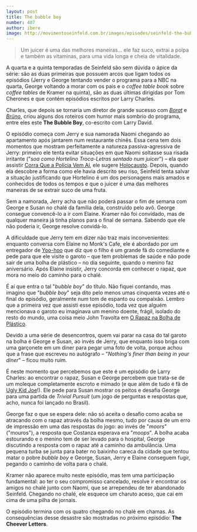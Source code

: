 ```yaml
---
layout: post
title: The bubble boy
number: 407
author: ibere
image: http://movimentoseinfeld.com.br/images/episodes/seinfeld-the-bubble-boy.jpg
---
```


> Um juicer é uma das melhores maneiras... ele faz suco, extrai a polpa e também as vitaminas, para uma vida longa e cheia de vitalidade.

A quarta e a quinta temporadas de Seinfeld são sem dúvida o ápice da série: são as duas primeiras que possuem arcos que ligam todos os episódios (Jerry e George tentando vender o programa para a NBC na quarta, George voltando a morar com os pais e o *coffee table book* sobre *coffee tables* de Kramer na quinta), são as duas últimas dirigidas por Tom Cherones e que contém episódios escritos por Larry Charles.

Charles, que depois se tornaria um diretor de grande sucesso com <a title="Borat" href="http://www.imdb.com/title/tt0443453/">*Borat*</a> e <a title="Brüno" href="http://www.imdb.com/title/tt0889583/">*Brüno*</a>, criou alguns dos roteiros com humor mais sombrio do programa, entre eles este **The Bubble Boy**, co-escrito com Larry David.

O episódio começa com Jerry e sua namorada Naomi chegando ao apartamento após jantarem num restaurante chinês. Essa cena tem dois momentos que mostram perfeitamente a natureza passiva-agressiva de Jerry: primeiro ele tenta evitar situações em que Naomi soltasse sua risada irritante ("*soa como Hortelino Troca-Letras sentado num juicer*") – ela quer assistir <a title="Corra que a polícia vem aí" href="http://www.imdb.com/title/tt0095705/">Corra Que a Polícia Vem Aí</a>, ele sugere <a title="Holocausto" href="http://www.imdb.com/title/tt0077025/">Holocausto</a>. Depois, quando ela descobre a forma como ele havia descrito seu riso, Seinfeld tenta salvar a situação justificando que Hortelino é um dos personagens mais amados e conhecidos de todos os tempos e que o juicer é uma das melhores maneiras de se extrair suco de uma fruta.

Sem a namorada, Jerry acha que não poderá passar o fim de semana com George e Susan no chalé da família dela, construído pelo avô. George consegue convencê-lo a ir com Elaine. Kramer não foi convidado, mas de qualquer maneira já tinha planos para o final de semana. Sabendo que ele não poderia ir, George resolve convidá-lo.

A dificuldade que Jerry tem em dizer não traz mais inconvenientes: enquanto conversa com Elaine no Monk's Cafe, ele é abordado por um entregador de <a title="Yoo-Hoo" href="http://www.yoo-hoo.com/">Yoo-hoo</a> que diz que o filho é um grande fã do comediante e pede para que ele visite o garoto – que tem problemas de saúde e não pode sair de uma bolha de plástico – no dia seguinte, quando o menino faz aniversário. Após Elaine insistir, Jerry concorda em conhecer o rapaz, que mora no meio do caminho para o chalé.

É aí que entra o tal "*bubble boy*" do título. Não fiquei contando, mas imagino que "*bubble boy*" seja dito pelo menos umas cinquenta vezes até o final do episódio, geralmente num tom de espanto ou compaixão. Lembro que a primeira vez que assisti esse episódio, toda vez que alguém mencionava o garoto eu imaginava um menino doente, frágil,  isolado do resto do mundo, uma coisa meio John Travolta em <a title="O rapaz na bolha de plástico" href="http://www.imdb.com/title/tt0074236/">O Rapaz na Bolha de Plástico</a>.

Devido a uma série de desencontros, quem vai parar na casa do tal garoto na bolha é George e Susan, ao invés de Jerry, que enquanto isso briga com uma garçonete em um diner para pegar uma foto de volta, porque achou que a frase que escreveu no autógrafo – "*Nothing's finer than being in your diner*" – ficou muito ruim.

É neste momento que percebemos que este é um episódio de Larry Charles: ao encontrar o rapaz, Susan e George percebem que trata-se de um moleque completamente escroto e mimado (e que além de tudo é fã de <a title="Ugly Kid Joe" href="http://www.uglykidjoe.info/">Ugly Kid Joe</a>!). Ele pede para Susan mostrar os peitos e desafia George para uma partida de *Trivial Pursuit* (um jogo de perguntas e respostas que, acho, nunca foi lançado no Brasil).

George faz o que se espera dele: não só aceita o desafio como acaba se atracando com o rapaz através da bolha mesmo, tudo por causa de um erro de impressão em uma das respostas do jogo: ao invés de "*moors*" ("mouros"), a resposta que Costanza esperava era "*moops*". A bolha acaba estourando e o menino tem de ser levado para o hospital, George discutindo a resposta com o rapaz até a caminho da ambulância. Uma pequena turba se junta para bater no baixinho careca da cidade que tentou matar o pobre *bubble boy* e George, Susan, Jerry e Elaine conseguem fugir, pegando o caminho de volta para o chalé.

Kramer não aparece muito neste episódio, mas tem uma participação fundamental: ao ter o seu compromisso cancelado, resolve ir encontrar os amigos no chalé junto com Naomi, que se arrependeu de ter abandonado Seinfeld. Chegando no chalé, ele esquece um charuto aceso, que cai em cima de uma pilha de jornais.

O episódio termina com os quatro chegando no chalé em chamas. As consequências desse desastre são mostradas no próximo episódio: **The Cheever Letters**.
